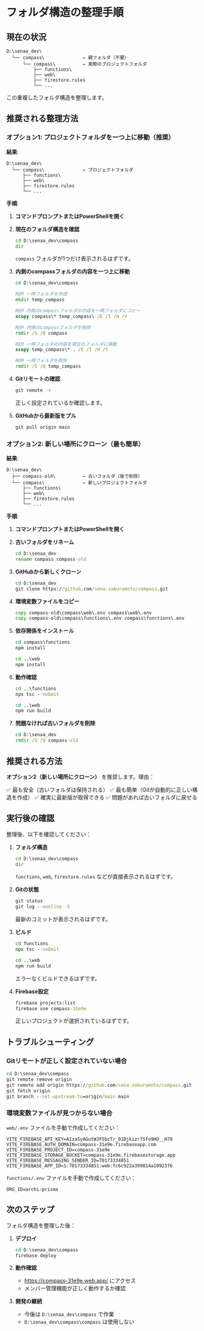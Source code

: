 # フォルダ構造の整理手順

## 現在の状況

```
D:\senaa_dev\
  └── compass\              ← 親フォルダ（不要）
      └── compass\          ← 実際のプロジェクトフォルダ
          ├── functions\
          ├── web\
          ├── firestore.rules
          └── ...
```

この重複したフォルダ構造を整理します。

## 推奨される整理方法

### オプション1: プロジェクトフォルダを一つ上に移動（推奨）

**結果**:
```
D:\senaa_dev\
  └── compass\              ← プロジェクトフォルダ
      ├── functions\
      ├── web\
      ├── firestore.rules
      └── ...
```

**手順**:

1. **コマンドプロンプトまたはPowerShellを開く**

2. **現在のフォルダ構造を確認**
   ```cmd
   cd D:\senaa_dev\compass
   dir
   ```
   
   `compass` フォルダが1つだけ表示されるはずです。

3. **内側のcompassフォルダの内容を一つ上に移動**
   ```cmd
   cd D:\senaa_dev\compass
   
   REM 一時フォルダを作成
   mkdir temp_compass
   
   REM 内側のcompassフォルダの内容を一時フォルダにコピー
   xcopy compass\* temp_compass\ /E /I /H /Y
   
   REM 内側のcompassフォルダを削除
   rmdir /S /Q compass
   
   REM 一時フォルダの内容を現在のフォルダに移動
   xcopy temp_compass\* . /E /I /H /Y
   
   REM 一時フォルダを削除
   rmdir /S /Q temp_compass
   ```

4. **Gitリモートの確認**
   ```cmd
   git remote -v
   ```
   
   正しく設定されているか確認します。

5. **GitHubから最新版をプル**
   ```cmd
   git pull origin main
   ```

### オプション2: 新しい場所にクローン（最も簡単）

**結果**:
```
D:\senaa_dev\
  ├── compass-old\          ← 古いフォルダ（後で削除）
  └── compass\              ← 新しいプロジェクトフォルダ
      ├── functions\
      ├── web\
      ├── firestore.rules
      └── ...
```

**手順**:

1. **コマンドプロンプトまたはPowerShellを開く**

2. **古いフォルダをリネーム**
   ```cmd
   cd D:\senaa_dev
   rename compass compass-old
   ```

3. **GitHubから新しくクローン**
   ```cmd
   cd D:\senaa_dev
   git clone https://github.com/sena-sakuramoto/compass.git
   ```

4. **環境変数ファイルをコピー**
   ```cmd
   copy compass-old\compass\web\.env compass\web\.env
   copy compass-old\compass\functions\.env compass\functions\.env
   ```

5. **依存関係をインストール**
   ```cmd
   cd compass\functions
   npm install
   
   cd ..\web
   npm install
   ```

6. **動作確認**
   ```cmd
   cd ..\functions
   npx tsc --noEmit
   
   cd ..\web
   npm run build
   ```

7. **問題なければ古いフォルダを削除**
   ```cmd
   cd D:\senaa_dev
   rmdir /S /Q compass-old
   ```

## 推奨される方法

**オプション2（新しい場所にクローン）** を推奨します。理由：

✅ 最も安全（古いフォルダは保持される）
✅ 最も簡単（Gitが自動的に正しい構造を作成）
✅ 確実に最新版が取得できる
✅ 問題があれば古いフォルダに戻せる

## 実行後の確認

整理後、以下を確認してください：

1. **フォルダ構造**
   ```cmd
   cd D:\senaa_dev\compass
   dir
   ```
   
   `functions`, `web`, `firestore.rules` などが直接表示されるはずです。

2. **Gitの状態**
   ```cmd
   git status
   git log --oneline -5
   ```
   
   最新のコミットが表示されるはずです。

3. **ビルド**
   ```cmd
   cd functions
   npx tsc --noEmit
   
   cd ..\web
   npm run build
   ```
   
   エラーなくビルドできるはずです。

4. **Firebase設定**
   ```cmd
   firebase projects:list
   firebase use compass-31e9e
   ```
   
   正しいプロジェクトが選択されているはずです。

## トラブルシューティング

### Gitリモートが正しく設定されていない場合

```cmd
cd D:\senaa_dev\compass
git remote remove origin
git remote add origin https://github.com/sena-sakuramoto/compass.git
git fetch origin
git branch --set-upstream-to=origin/main main
```

### 環境変数ファイルが見つからない場合

`web/.env` ファイルを手動で作成してください：

```env
VITE_FIREBASE_API_KEY=AIzaSyAGutWJF5bcTr_01Bjkizr7Sfo9HO__H78
VITE_FIREBASE_AUTH_DOMAIN=compass-31e9e.firebaseapp.com
VITE_FIREBASE_PROJECT_ID=compass-31e9e
VITE_FIREBASE_STORAGE_BUCKET=compass-31e9e.firebasestorage.app
VITE_FIREBASE_MESSAGING_SENDER_ID=70173334851
VITE_FIREBASE_APP_ID=1:70173334851:web:fc6c922a399014a10923f6
```

`functions/.env` ファイルを手動で作成してください：

```env
ORG_ID=archi-prisma
```

## 次のステップ

フォルダ構造を整理した後：

1. **デプロイ**
   ```cmd
   cd D:\senaa_dev\compass
   firebase deploy
   ```

2. **動作確認**
   - https://compass-31e9e.web.app/ にアクセス
   - メンバー管理機能が正しく動作するか確認

3. **開発の継続**
   - 今後は `D:\senaa_dev\compass` で作業
   - `D:\senaa_dev\compass\compass` は使用しない

